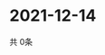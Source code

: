 # 2021-12-14
  共 0条

  <!-- BEGIN -->
  <!-- 最后更新时间Tue Dec 14 2021 02:26:20 GMT+0000 (Coordinated Universal Time) -->
  
  <!-- END -->
  
  